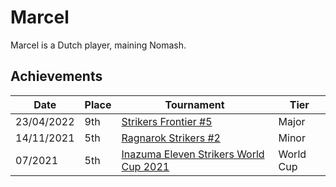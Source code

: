 # Marcel

Marcel is a Dutch player, maining Nomash.

## Achievements

|Date|Place|Tournament|Tier|
|-|-|-|-|
| 23/04/2022 | 9th | [Strikers Frontier #5](../../tournaments/sf/sf5.md) | Major |
| 14/11/2021 | 5th | [Ragnarok Strikers #2](../../tournaments/ragna/ragna2.md) | Minor |
| 07/2021 | 5th | [Inazuma Eleven Strikers World Cup 2021](../../tournaments/worldcup21.md) | World Cup |
